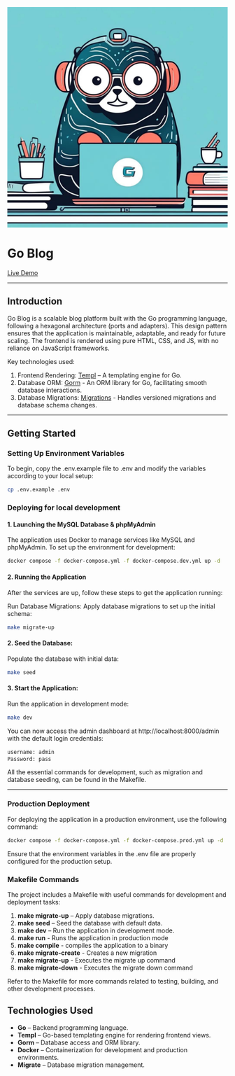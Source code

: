 ![Gopher](https://raw.githubusercontent.com/wkdwilliams/go-blog/master/gopher.jpeg)

# Go Blog

[Live Demo](https://lewiswilliams.info/)

---

## Introduction

Go Blog is a scalable blog platform built with the Go programming language, following a hexagonal architecture (ports and adapters). This design pattern ensures that the application is maintainable, adaptable, and ready for future scaling. The frontend is rendered using pure HTML, CSS, and JS, with no reliance on JavaScript frameworks.

Key technologies used:

1. Frontend Rendering: [Templ](https://templ.guide/) – A templating engine for Go.
2. Database ORM: [Gorm](https://gorm.io/) - An ORM library for Go, facilitating smooth database interactions.
3. Database Migrations: [Migrations](https://github.com/golang-migrate/migrate) - Handles versioned migrations and database schema changes.

---

## Getting Started

### Setting Up Environment Variables

To begin, copy the .env.example file to .env and modify the variables according to your local setup:

```bash
cp .env.example .env
```

### Deploying for local development

#### 1. Launching the MySQL Database & phpMyAdmin

The application uses Docker to manage services like MySQL and phpMyAdmin. To set up the environment for development:

```bash
docker compose -f docker-compose.yml -f docker-compose.dev.yml up -d
```

#### 2. Running the Application

After the services are up, follow these steps to get the application running:

Run Database Migrations:
Apply database migrations to set up the initial schema:

```bash
make migrate-up
```

#### 2. Seed the Database:

Populate the database with initial data:

```bash
make seed
```

#### 3. Start the Application:

Run the application in development mode:

```bash
make dev
```

You can now access the admin dashboard at http://localhost:8000/admin with the default login credentials:

```
username: admin
Password: pass
```

All the essential commands for development, such as migration and database seeding, can be found in the Makefile.

---

### Production Deployment

For deploying the application in a production environment, use the following command:

```bash
docker compose -f docker-compose.yml -f docker-compose.prod.yml up -d
```

Ensure that the environment variables in the .env file are properly configured for the production setup.

### Makefile Commands

The project includes a Makefile with useful commands for development and deployment tasks:

1. **make migrate-up** – Apply database migrations.
2. **make seed** – Seed the database with default data.
3. **make dev** – Run the application in development mode.
4. **make run** - Runs the application in production mode
5. **make compile** - compiles the application to a binary
6. **make migrate-create** - Creates a new migration
7. **make migrate-up** - Executes the migrate up command
8. **make migrate-down** - Executes the migrate down command

Refer to the Makefile for more commands related to testing, building, and other development processes.

## Technologies Used

-   **Go** – Backend programming language.
-   **Templ** – Go-based templating engine for rendering frontend views.
-   **Gorm** – Database access and ORM library.
-   **Docker** – Containerization for development and production environments.
-   **Migrate** – Database migration management.
